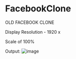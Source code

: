 # FacebookClone
OLD FACEBOOK CLONE

Display Resolution - 1920 x 

Scale of 100%

Output:
![image](https://user-images.githubusercontent.com/109978340/208817888-483a0d28-db48-4166-aa0f-fb4824d1632c.png)
